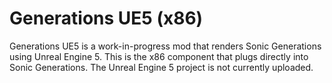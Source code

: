 # Generations UE5 (x86)

Generations UE5 is a work-in-progress mod that renders Sonic Generations using Unreal Engine 5. This is the x86 component that plugs directly into Sonic Generations. The Unreal Engine 5 project is not currently uploaded.

